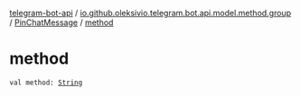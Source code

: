[telegram-bot-api](../../index.md) / [io.github.oleksivio.telegram.bot.api.model.method.group](../index.md) / [PinChatMessage](index.md) / [method](./method.md)

# method

`val method: `[`String`](https://kotlinlang.org/api/latest/jvm/stdlib/kotlin/-string/index.html)